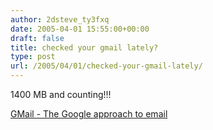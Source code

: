 ```yaml
---
author: 2dsteve_ty3fxq
date: 2005-04-01 15:55:00+00:00
draft: false
title: checked your gmail lately?
type: post
url: /2005/04/01/checked-your-gmail-lately/
---
```


1400 MB and counting!!!

[GMail - The Google approach to email](http://www.gmail.com/)
